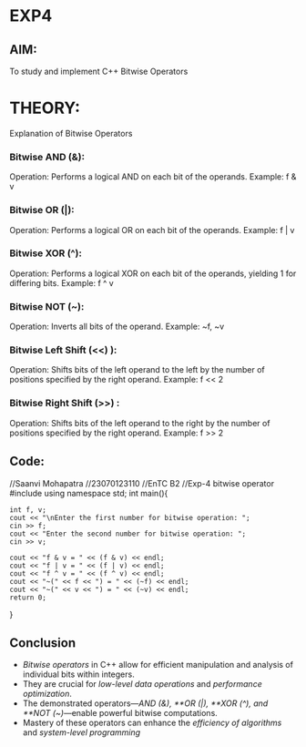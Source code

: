 # EXP4
## AIM:
To study and implement C++ Bitwise Operators


# THEORY:
Explanation of Bitwise Operators
### Bitwise AND (&):

Operation: Performs a logical AND on each bit of the operands.
Example: f & v
### Bitwise OR (|):

Operation: Performs a logical OR on each bit of the operands.
Example: f | v
### Bitwise XOR (^):

Operation: Performs a logical XOR on each bit of the operands, yielding 1 for differing bits.
Example: f ^ v
### Bitwise NOT (~):

Operation: Inverts all bits of the operand.
Example: ~f, ~v
### Bitwise Left Shift (<<) ):

Operation: Shifts bits of the left operand to the left by the number of positions specified by the right operand.
Example: f << 2
### Bitwise Right Shift (>>) :

Operation: Shifts bits of the left operand to the right by the number of positions specified by the right operand.
Example: f >> 2

## Code:
//Saanvi Mohapatra
//23070123110
//EnTC B2
//Exp-4 bitwise operator
#include <iostream>
using namespace std;
int main(){
    
    int f, v;
    cout << "\nEnter the first number for bitwise operation: ";
    cin >> f;
    cout << "Enter the second number for bitwise operation: ";
    cin >> v;
    
    cout << "f & v = " << (f & v) << endl;
    cout << "f | v = " << (f | v) << endl;
    cout << "f ^ v = " << (f ^ v) << endl;
    cout << "~(" << f << ") = " << (~f) << endl;
    cout << "~(" << v << ") = " << (~v) << endl;
    return 0;
}



## Conclusion

- *Bitwise operators* in C++ allow for efficient manipulation and analysis of individual bits within integers.
- They are crucial for *low-level data operations* and *performance optimization*.
- The demonstrated operators—*AND (&), **OR (|), **XOR (^), and **NOT (~)*—enable powerful bitwise computations.
- Mastery of these operators can enhance the *efficiency of algorithms* and *system-level programming*
